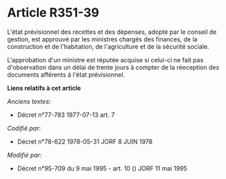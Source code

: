 # Article R351-39

L'état prévisionnel des recettes et des dépenses, adopté par le conseil de gestion, est approuvé par les ministres chargés
des finances, de la construction et de l'habitation, de l'agriculture et de la sécurité sociale.

L'approbation d'un ministre est réputée acquise si celui-ci ne fait pas d'observation dans un délai de trente jours à compter
de la réeception des documents afférents à l'état prévisionnel.

**Liens relatifs à cet article**

_Anciens textes_:

  - Décret n°77-783 1977-07-13 art. 7

_Codifié par_:

  - Décret n°78-622 1978-05-31 JORF 8 JUIN 1978

_Modifié par_:

  - Décret n°95-709 du 9 mai 1995 - art. 10 () JORF 11 mai 1995
